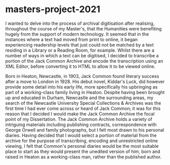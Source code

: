 # masters-project-2021

I wanted to delve into the process of archival digitisation after realising, throughout the course of my Master's, that the Humanities were benefiting hugely from the support of modern technology. It seemed that in the instances where a text had moved from print to online, it began experiencing readership levels that just could not be matched by a text residing in a Library or a Reading Room, for example. Whilst there are a number of ways in which a text can be digitised, I decided to transcribe a portion of the Jack Common Archive and encode the transcription using an XML Editor, before converting it to HTML to allow it to be viewed online.

Born in Heaton, Newcastle, in 1903, Jack Common found literary success after a move to London in 1928. His debut novel, Kiddar's Luck, did however provide some detail into his early life, more specifically his upbringing as part of a working-class family living in Heaton. Despite having been brought up and educated in Durham, Newcastle and the surrounding areas, my search of the Newcastle University Special Collections & Archives was the first time I had ever come across or heard of Jack Common; it was for this reason that I decided I would make the Jack Common Archive the focal point of my Dissertation. The Jack Common Archive holds a variety of intriguing materials including publishing contracts, correspondence with George Orwell and family photographs, but I felt most drawn to his personal diaries. Having decided that I would select a portion of material from the archive for the purpose of transcribing, encoding and unrestricted online viewing, I felt that Common's personal diaries would be the most suitable place to start as they would present the unedited version of him, born and raised in Heaton as a working-class man, rather than the published author.
